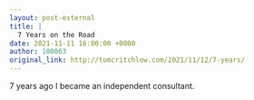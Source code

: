 ```yaml
---
layout: post-external
title: |
  7 Years on the Road
date: 2021-11-11 16:00:00 +0000
author: 100063
original_link: http://tomcritchlow.com/2021/11/12/7-years/
---
```


7 years ago I became an independent consultant.
